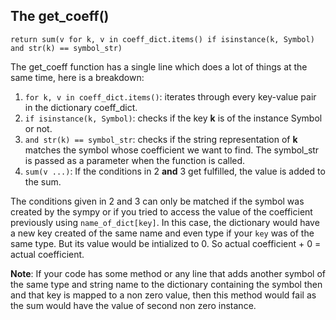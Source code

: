 ## The get_coeff()

`return sum(v for k, v in coeff_dict.items() if isinstance(k, Symbol) and str(k) == symbol_str)`

The get_coeff function has a single line which does a lot of things at the same time, here is a breakdown:
1. `for k, v in coeff_dict.items()`: iterates through every key-value pair in the dictionary coeff_dict. 
2. `if isinstance(k, Symbol)`: checks if the key **k** is of the instance Symbol or not.
3. `and str(k) == symbol_str`: checks if the string representation of **k** matches the symbol whose coefficient we want to find. The symbol_str is passed as a parameter when the function is called.
4. `sum(v ...)`: If the conditions in 2 **and** 3 get fulfilled, the value is added to the sum. 

The conditions given in 2 and 3 can only be matched if the symbol was created by the sympy or if you tried to access the value of the coefficient previously using `name_of_dict[key]`. In this case,
the dictionary would have a new key created of the same name and even type if your `key` was of the same type. But its value would be intialized to 0. So actual coefficient + 0 = actual coefficient. 

**Note**: If your code has some method or any line that adds another symbol of the same type and string name to the dictionary containing the symbol then and that key is mapped to a non zero value, then this method would fail as the sum would have the value of second non zero instance.  

